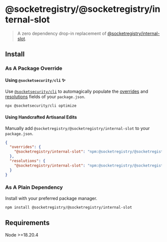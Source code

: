 # @socketregistry/@socketregistry/internal-slot

> A zero dependency drop-in replacement of
> [@socketregistry/internal-slot](https://www.npmjs.com/package/@socketregistry/internal-slot).

## Install

### As A Package Override

#### Using `@socketsecurity/cli` :sparkles:

Use [`@socketsecurity/cli`](https://www.npmjs.com/package/@socketsecurity/cli)
to automagically populate the
[overrides](https://docs.npmjs.com/cli/v9/configuring-npm/package-json#overrides)
and [resolutions](https://yarnpkg.com/configuration/manifest#resolutions) fields
of your `package.json`.

```sh
npx @socketsecurity/cli optimize
```

#### Using Handcrafted Artisanal Edits

Manually add `@socketregistry/@socketregistry/internal-slot` to your
`package.json`.

```json
{
  "overrides": {
    "@socketregistry/internal-slot": "npm:@socketregistry/@socketregistry/internal-slot@^1"
  },
  "resolutions": {
    "@socketregistry/internal-slot": "npm:@socketregistry/@socketregistry/internal-slot@^1"
  }
}
```

### As A Plain Dependency

Install with your preferred package manager.

```sh
npm install @socketregistry/@socketregistry/internal-slot
```

## Requirements

Node &gt;=18.20.4

